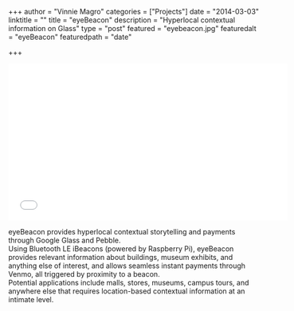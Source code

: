 +++
author = "Vinnie Magro"
categories = ["Projects"]
date = "2014-03-03"
linktitle = ""
title = "eyeBeacon"
description = "Hyperlocal contextual information on Glass"
type = "post"
featured = "eyebeacon.jpg"
featuredalt = "eyeBeacon"
featuredpath = "date"

+++

<iframe src="//www.youtube.com/embed/BLHIGsmp1DE?rel=0" height="315" width="560" allowfullscreen="" frameborder="0"></iframe>

eyeBeacon provides hyperlocal contextual storytelling and payments through Google Glass and Pebble.  
Using Bluetooth LE iBeacons (powered by Raspberry Pi), eyeBeacon provides relevant information about buildings, museum exhibits, and anything else of interest, and allows seamless instant payments through Venmo, all triggered by proximity to a beacon.  
Potential applications include malls, stores, museums, campus tours, and anywhere else that requires location-based contextual information at an intimate level.
